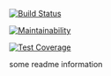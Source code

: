 [![Build Status](https://travis-ci.org/Chilim/project-lvl2-s133.svg?branch=master)](https://travis-ci.org/Chilim/project-lvl2-s133)

[![Maintainability](https://api.codeclimate.com/v1/badges/fe38b80c1402c95c44a0/maintainability)](https://codeclimate.com/github/Chilim/project-lvl2-s133/maintainability)

[![Test Coverage](https://api.codeclimate.com/v1/badges/fe38b80c1402c95c44a0/test_coverage)](https://codeclimate.com/github/Chilim/project-lvl2-s133/test_coverage)

some readme information
